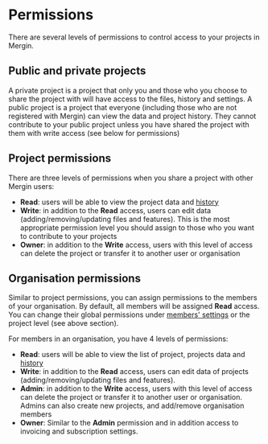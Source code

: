 # Permissions

There are several levels of permissions to control access to your projects in Mergin.

## Public and private projects

A private project is a project that only you and those who you choose to share the project with will have access to the files, history and settings. A public project is a project that everyone (including those who are not registered with Mergin) can view the data and project history. They cannot contribute to your public project unless you have shared the project with them with write access (see below for permissions)

## Project permissions

There are three levels of permissions when you share a project with other Mergin users:

- **Read**: users will be able to view the project data and [history](./project-details.md)
- **Write**: in addition to the **Read** access, users can edit data (adding/removing/updating files and features). This is the most appropriate permission level you should assign to those who you want to contribute to your projects
- **Owner**: in addition to the **Write** access, users with this level of access can delete the project or transfer it to another user or organisation

## Organisation permissions

Similar to project permissions, you can assign permissions to the members of your organisation. By default, all members will be assigned **Read** access. You can change their global permissions under [members' settings](../setup/working-with-organizations/index.md) or the project level (see above section).

For members in an organisation, you have 4 levels of permissions:

- **Read**: users will be able to view the list of project, projects data and [history](./project-details.md)
- **Write**: in addition to the **Read** access, users can edit data of projects (adding/removing/updating files and features).
- **Admin**: in addition to the **Write** access, users with this level of access can delete the project or transfer it to another user or organisation. Admins can also create new projects, and add/remove organisation members
- **Owner**:  Similar to the **Admin** permission and in addition access to invoicing and subscription settings. 

